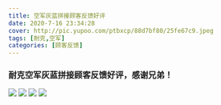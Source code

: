 ```yaml
---
title: 空军灰蓝拼接顾客反馈好评
date: 2020-7-16 23:34:28
cover: http://pic.yupoo.com/ptbxcp/88d7bf80/25fe67c9.jpeg
tags: [耐克,空军]
categories: [顾客反馈]
---
```


### 耐克空军灰蓝拼接顾客反馈好评，感谢兄弟！
![](http://pic.yupoo.com/ptbxcp/a7602d86/f007385c.jpeg)
![](http://pic.yupoo.com/ptbxcp/18c3a3f2/9fb8b5f9.jpeg)
![](http://pic.yupoo.com/ptbxcp/8e5eaae9/64481c47.jpeg)
![](http://pic.yupoo.com/ptbxcp/88d7bf80/25fe67c9.jpeg)
